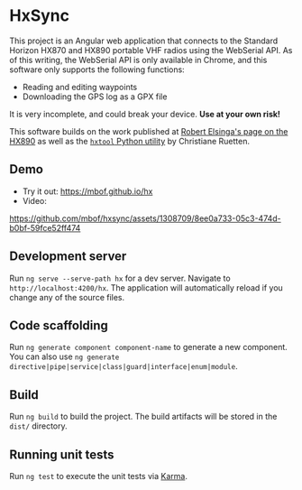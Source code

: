 # HxSync

This project is an Angular web application that connects to the Standard Horizon
HX870 and HX890 portable VHF radios using the WebSerial API. As of this writing,
the WebSerial API is only available in Chrome, and this software only supports
the following functions:

- Reading and editing waypoints
- Downloading the GPS log as a GPX file

It is very incomplete, and could break your device. **Use at your own risk!**

This software builds on the work published at
[Robert Elsinga's page on the HX890](https://pc5e.nl/info/standard-horizon-hx890e-marine-handheld)
as well as the [`hxtool` Python utility](https://github.com/cr/hx870) by
Christiane Ruetten.

## Demo

- Try it out: https://mbof.github.io/hx
- Video:

https://github.com/mbof/hxsync/assets/1308709/8ee0a733-05c3-474d-b0bf-59fce52ff474

## Development server

Run `ng serve --serve-path hx` for a dev server. Navigate to
`http://localhost:4200/hx`. The application will automatically reload if you
change any of the source files.

## Code scaffolding

Run `ng generate component component-name` to generate a new component. You can
also use `ng generate directive|pipe|service|class|guard|interface|enum|module`.

## Build

Run `ng build` to build the project. The build artifacts will be stored in the
`dist/` directory.

## Running unit tests

Run `ng test` to execute the unit tests via
[Karma](https://karma-runner.github.io).
